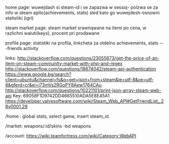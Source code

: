 home page: wuwejdash si steam-id i se zapazwa w sessiq- polzwa se za info w steam apito(achievements, stats)
  sled kato go wuwejdesh-osnowni statistiki (igri)

steam market page:
  steam market srawnqwane na itemi po cena, w razlichni waluti(keys), procent pri prodawane

profile page:
  statistiki na profila, linkcheta za otdelno achievements, stats
  ---friends activity

links:
http://stackoverflow.com/questions/23055673/get-the-price-of-an-item-on-steam-community-market-with-php-and-regex
http://stackoverflow.com/questions/18674042/steam-api-authentication
https://www.google.bg/search?client=ubuntu&channel=fs&q=get+json+from+steam&ie=utf-8&oe=utf-8&gferd=cr&ei=j73mVs2RGoPY8Aew1764CAu
http://stackoverflow.com/questions/10221101/print-json-array-steam-web-api
Key: 69058F1D9742DD4665510ADA5E8E45A1
https://developer.valvesoftware.com/wiki/Steam_Web_API#GetFriendList_.28v0001.29

/home :
  global stats, select game, insert steam_id

/market: weapons/:id/skins
   -bd weapons
<body background = "http://global-offensive.com/wp-content/uploads/sites/2/2014/02/J3jrEQs.jpg">

/account:
https://wiki.teamfortress.com/wiki/Category:WebAPI
